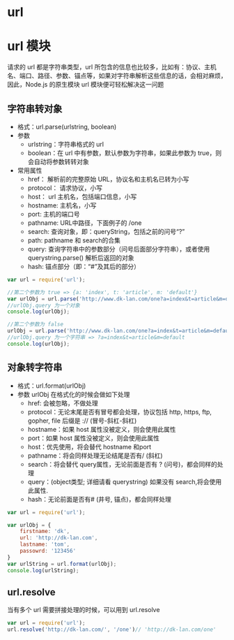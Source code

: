 # url #

# url 模块
请求的 url 都是字符串类型，url 所包含的信息也比较多，比如有：协议、主机名、端口、路径、参数、锚点等，如果对字符串解析这些信息的话，会相对麻烦，因此，Node.js 的原生模块 url 模块便可轻松解决这一问题

## 字符串转对象
- 格式：url.parse(urlstring, boolean)
- 参数
    - urlstring：字符串格式的 url
    - boolean：在 url 中有参数，默认参数为字符串，如果此参数为 true，则会自动将参数转转对象
- 常用属性
    - href： 解析前的完整原始 URL，协议名和主机名已转为小写
    - protocol： 请求协议，小写
    - host： url 主机名，包括端口信息，小写
    - hostname: 主机名，小写
    - port: 主机的端口号
    - pathname: URL中路径，下面例子的 /one
    - search: 查询对象，即：queryString，包括之前的问号“?”
    - path: pathname 和 search的合集
    - query: 查询字符串中的参数部分（问号后面部分字符串），或者使用 querystring.parse() 解析后返回的对象
    - hash: 锚点部分（即：“#”及其后的部分）

```javascript
var url = require('url');

//第二个参数为 true => {a: 'index', t: 'article', m: 'default'}
var urlObj = url.parse('http://www.dk-lan.com/one?a=index&t=article&m=default#dk', true);
//urlObj.query 为一个对象
console.log(urlObj);

//第二个参数为 false
urlObj = url.parse('http://www.dk-lan.com/one?a=index&t=article&m=default#dk', false);
//urlObj.query 为一个字符串 => ?a=index&t=article&m=default
console.log(urlObj);
```

## 对象转字符串
- 格式：url.format(urlObj)
- 参数 urlObj 在格式化的时候会做如下处理
    - href: 会被忽略，不做处理
    - protocol：无论末尾是否有冒号都会处理，协议包括 http, https, ftp, gopher, file 后缀是 :// (冒号-斜杠-斜杠)
    - hostname：如果 host 属性没被定义，则会使用此属性
    - port：如果 host 属性没被定义，则会使用此属性
    - host：优先使用，将会替代 hostname 和port
    - pathname：将会同样处理无论结尾是否有/ (斜杠)
    - search：将会替代 query属性，无论前面是否有 ? (问号)，都会同样的处理
    - query：(object类型; 详细请看 querystring) 如果没有 search,将会使用此属性.
    - hash：无论前面是否有# (井号, 锚点)，都会同样处理

```javascript
var url = require('url');

var urlObj = {
    firstname: 'dk',
    url: 'http://dk-lan.com',
    lastname: 'tom',
    passowrd: '123456'
}
var urlString = url.format(urlObj);
console.log(urlString);
```

## url.resolve
当有多个 url 需要拼接处理的时候，可以用到 url.resolve
```javascript
var url = require('url');
url.resolve('http://dk-lan.com/', '/one')// 'http://dk-lan.com/one'
```
